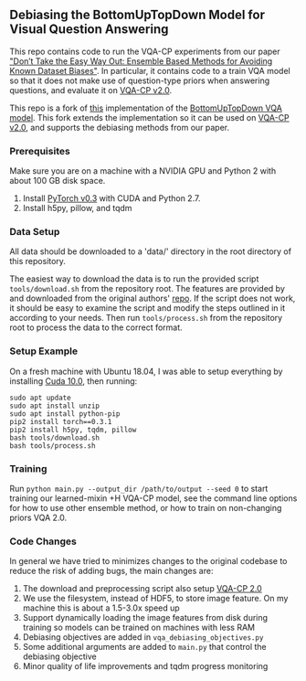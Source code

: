 ## Debiasing the BottomUpTopDown Model for Visual Question Answering
This repo contains code to run the VQA-CP experiments from our paper ["Don’t Take the Easy Way Out: Ensemble Based Methods for Avoiding Known Dataset Biases"](TDB).
In particular, it contains code to a train VQA model so that it does
not make use of question-type priors when answering questions, and evaluate it on [VQA-CP v2.0](https://www.cc.gatech.edu/~aagrawal307/vqa-cp/).

This repo is a fork of [this](https://github.com/hengyuan-hu/bottom-up-attention-vqa/) 
implementation of the [BottomUpTopDown VQA model](https://arxiv.org/abs/1707.07998). This fork extends the implementation so it can be used
on [VQA-CP v2.0](https://www.cc.gatech.edu/~aagrawal307/vqa-cp/), and supports the debiasing methods from our paper. 


### Prerequisites

Make sure you are on a machine with a NVIDIA GPU and Python 2 with about 100 GB disk space.

1. Install [PyTorch v0.3](http://pytorch.org/) with CUDA and Python 2.7.
2. Install h5py, pillow, and tqdm           

### Data Setup

All data should be downloaded to a 'data/' directory in the root
directory of this repository.

The easiest way to download the data is to run the provided script
`tools/download.sh` from the repository root. The features are
provided by and downloaded from the original authors'
[repo](https://github.com/peteanderson80/bottom-up-attention). If the
script does not work, it should be easy to examine the script and
modify the steps outlined in it according to your needs. Then run
`tools/process.sh` from the repository root to process the data to the
correct format.

### Setup Example
On a fresh machine with Ubuntu 18.04, I was able to setup everything by installing [Cuda 10.0](https://developer.nvidia.com/cuda-10.0-download-archive), then running:

```
sudo apt update
sudo apt install unzip
sudo apt install python-pip
pip2 install torch==0.3.1
pip2 install h5py, tqdm, pillow 
bash tools/download.sh
bash tools/process.sh
```

### Training

Run `python main.py --output_dir /path/to/output --seed 0` to start training our learned-mixin +H VQA-CP model, see the command line options
for how to use other ensemble method, or how to train on non-changing priors VQA 2.0.


### Code Changes
In general we have tried to minimizes changes to the original codebase to reduce the risk of adding bugs, the main changes are:

1. The download and preprocessing script also setup [VQA-CP 2.0](https://www.cc.gatech.edu/~aagrawal307/vqa-cp/)
2. We use the filesystem, instead of HDF5, to store image feature. On my machine this is about a 1.5-3.0x speed up
3. Support dynamically loading the image features from disk during training so models can be trained
on machines with less RAM
4. Debiasing objectives are added in `vqa_debiasing_objectives.py`
5. Some additional arguments are added to `main.py` that control the debiasing objective
6. Minor quality of life improvements and tqdm progress monitoring
